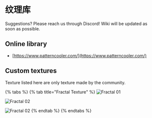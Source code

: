 # 纹理库

Suggestions? Please reach us through Discord! Wiki will be updated as soon as possible.

## Online library

* [https://www.patterncooler.com/](https://www.patterncooler.com/)

## Custom textures

Texture listed here are only texture made by the community.

{% tabs %}
{% tab title="Fractal Texture" %}
![Fractal 01](../.gitbook/assets/fractal01.png)

![Fractal 02](../.gitbook/assets/fractal02.png)

![Fractal 02](../.gitbook/assets/fractal02_w.png)
{% endtab %}
{% endtabs %}



